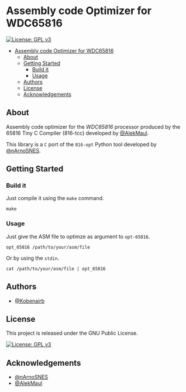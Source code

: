 # Assembly code Optimizer for WDC65816


[![License: GPL v3](https://img.shields.io/badge/License-GPLv3-blue.svg)](https://www.gnu.org/licenses/gpl-3.0)


- [Assembly code Optimizer for WDC65816](#assembly-code-optimizer-for-wdc65816)
  - [About](#about)
  - [Getting Started](#getting-started)
    - [Build it](#build-it)
    - [Usage](#usage)
  - [Authors](#authors)
  - [License](#license)
  - [Acknowledgements](#acknowledgements)

## About

Assembly code optimizer for the *WDC65816* processor produced
by the 65816 Tiny C Compiler (816-tcc) developed by [@AlekMaul](https://github.com/alekmaul).

This library is a `C` port of the `816-opt` Python tool developed by [@nArnoSNES](https://github.com/arnosnes).

## Getting Started

### Build it

Just compile it using the `make` command.

```
make
```

### Usage

Just give the ASM file to optimze as argument to `opt-65816`.

```
opt_65816 /path/to/your/asm/file
```

Or by using the `stdin`.

```
cat /path/to/your/asm/file | opt_65816
```

## Authors

- [@Kobenairb](https://github.com/kobenairb)

## License

This project is released under the GNU Public License.

[![License: GPL v3](https://img.shields.io/badge/License-GPLv3-blue.svg)](https://www.gnu.org/licenses/gpl-3.0)

## Acknowledgements

- [@nArnoSNES](https://github.com/arnosnes)
- [@AlekMaul](https://github.com/alekmaul)
